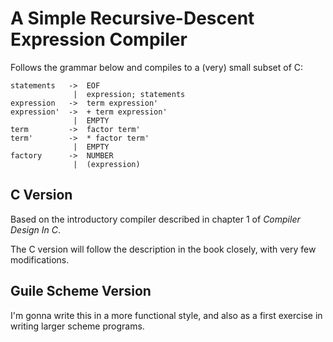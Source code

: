 # A Simple Recursive-Descent Expression Compiler

Follows the grammar below and compiles to a (very) small subset of C:

    statements   ->  EOF
                  |  expression; statements
    expression   ->  term expression'
    expression'  ->  + term expression'
                  |  EMPTY
    term         ->  factor term'
    term'        ->  * factor term'
                  |  EMPTY
    factory      ->  NUMBER
                  |  (expression)

## C Version

Based on the introductory compiler described in chapter 1 of *Compiler Design
In C*.

The C version will follow the description in the book closely, with very few
modifications.

## Guile Scheme Version

I'm gonna write this in a more functional style, and also as a first exercise
in writing larger scheme programs.
